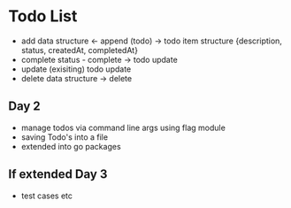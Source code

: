 # Todo List

- add
    data structure <- append (todo) -> todo item structure {description, status, createdAt, completedAt}
- complete
    status - complete -> todo update
- update (exisiting)
    todo update
- delete
    data structure  -> delete

## Day 2
- manage todos via command line args using flag module
- saving Todo's into a file 
- extended into go packages

## If extended Day 3
- test cases etc
